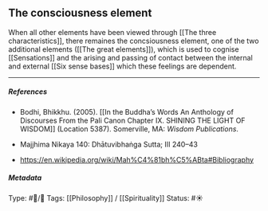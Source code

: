 ## The consciousness element  # 

When all other elements have been viewed through [[The three characteristics]], there remaines the concsiousness element, one of the two additional elements ([[The great elements]]), which is used to cognise [[Sensations]] and the arising and passing of contact between the internal and external [[Six sense bases]] which these feelings are dependent.

___

##### References

- Bodhi, Bhikkhu. (2005). [[In the Buddha’s Words An Anthology of Discourses From the Pali Canon Chapter IX. SHINING THE LIGHT OF WISDOM]] (Location 5387). Somerville, MA: _Wisdom Publications_.

- Majjhima Nikaya 140: Dhātuvibhaṅga Sutta; III 240–43

- https://en.wikipedia.org/wiki/Mah%C4%81bh%C5%ABta#Bibliography

##### Metadata
Type: #🔵/🔵 
Tags: [[Philosophy]] / [[Spirituality]] 
Status: #☀️ 